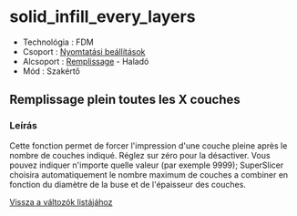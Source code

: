 # solid\_infill\_every\_layers

* Technológia : FDM
* Csoport : [Nyomtatási beállítások](../../../konfig/print_settings)
* Alcsoport : [Remplissage](../../beallitasok/print_settings.md#remplissage) - Haladó
* Mód : Szakértő

## Remplissage plein toutes les  X couches

### Leírás

Cette fonction permet de forcer l'impression d'une couche pleine après le nombre de couches indiqué. Réglez sur zéro pour la désactiver. Vous pouvez indiquer n'importe quelle valeur \(par exemple 9999\); SuperSlicer choisira automatiquement le nombre maximum de couches a combiner en fonction du diamètre de la buse et de l'épaisseur des couches.

[Vissza a változók listájához](../../variable_list)

